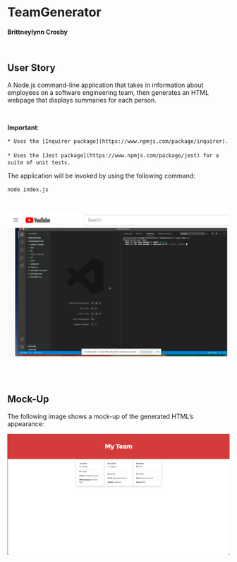 # TeamGenerator
**Brittneylynn Crosby**

<br />

## User Story

A Node.js command-line application that takes in information about employees on a software engineering team, then generates an HTML webpage that displays summaries for each person. 

<br />

**Important**: 

	* Uses the [Inquirer package](https://www.npmjs.com/package/inquirer).

	* Uses the [Jest package](https://www.npmjs.com/package/jest) for a suite of unit tests.

 The application will be invoked by using the following command:

```bash
node index.js
```

<br />

[![Video](assets/images/screenshot2.png)](https://www.youtube.com/watch?v=aNHSrD5t4cw)


<br />
<br />

## Mock-Up

The following image shows a mock-up of the generated HTML’s appearance:

![HTML Webpage](assets/images/screenshot.png)

<br />


